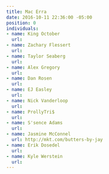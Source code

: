 ```yaml
---
title: Mac Erra
date: 2016-10-11 22:36:00 -05:00
position: 0
individuals:
- name: King October
  url: 
- name: Zachary Flessert
  url: 
- name: Taylor Seaberg
  url: 
- name: Alex Gregory
  url: 
- name: Dan Rosen
  url: 
- name: EJ Easley
  url: 
- name: Nick Vanderloop
  url: 
- name: ProllyTri$
  url: 
- name: S'sence Adams
  url: 
- name: Jasmine McConnel
  url: http://mkt.com/butters-by-jay
- name: Erik Dosedel
  url: 
- name: Kyle Werstein
  url: 
---
```


